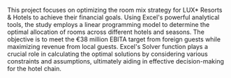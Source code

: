 This project focuses on optimizing the room mix strategy for LUX* Resorts & Hotels to achieve their financial goals. Using Excel's powerful analytical tools, the study employs a linear programming model to determine the optimal allocation of rooms across different hotels and seasons. The objective is to meet the €38 million EBITA target from foreign guests while maximizing revenue from local guests. Excel's Solver function plays a crucial role in calculating the optimal solutions by considering various constraints and assumptions, ultimately aiding in effective decision-making for the hotel chain.
